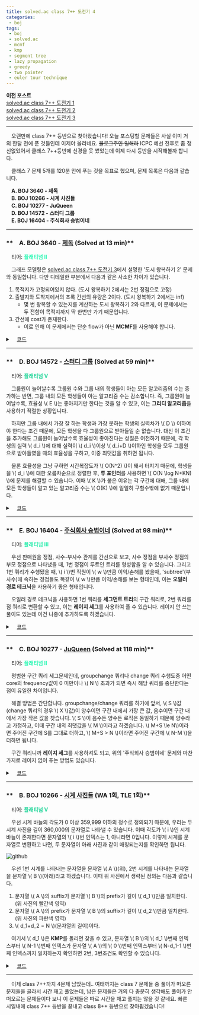 ```yaml
---
title: solved.ac class 7++ 도전기 4
categories:
 - boj
tags:
 - boj
 - solved.ac
 - mcmf
 - kmp
 - segment tree
 - lazy propagation
 - greedy
 - two pointer
 - euler tour technique
---
```


**이전 포스트**  
[solved.ac class 7++ 도전기 1](https://you4rin.github.io/boj/2021/09/11/class7pp-1/#)  
[solved.ac class 7++ 도전기 2](https://you4rin.github.io/boj/2021/09/21/class7pp-2/#)  
[solved.ac class 7++ 도전기 3](https://you4rin.github.io/boj/2021/09/29/class7pp-3/)
<hr/>

　오랜만에 class 7++ 등반으로 찾아왔습니다! 오늘 포스팅할 문제들은 사실 이미 거의 한달 전에 푼 것들인데 이제야 올리네요. ~~블로그주인 일해라~~ ICPC 예선 전후로 좀 정신없었어서 클래스 7++등반에 신경을 못 썼었는데 이제 다시 등반을 시작해볼까 합니다.

　클래스 7 문제 5개를 120분 안에 푸는 것을 목표로 했으며, 문제 목록은 다음과 같습니다.

　**A. BOJ 3640 - 제독**  
　**B. BOJ 10266 - 시계 사진들**  
　**C. BOJ 10277 - JuQueen**  
　**D. BOJ 14572 - 스터디 그룹**  
　**E. BOJ 16404 - 주식회사 승범이네**  
<hr/>

### **　A. BOJ 3640 - [제독](https://www.acmicpc.net/problem/3640) (Solved at 13 min)**
　티어: **<font color='#2af8b4'>플래티넘 II</font>**

　그래프 모델링은 [solved.ac class 7++ 도전기 3](https://you4rin.github.io/boj/2021/09/29/class7pp-3/)에서 설명한 '도시 왕복하기 2' 문제와 동일합니다. 다만 디테일한 부분에서 다음과 같은 사소한 차이가 있습니다.

1. 목적지가 고정되어있지 않다. (도시 왕복하기 2에서는 2번 정점으로 고정)
2. 출발지와 도착지에서의 초록 간선의 유량은 2이다. (도시 왕복하기 2에서는 inf)
   - 몇 번 왕복할 수 있는지를 계산하는 도시 왕복하기 2와 다르게, 이 문제에서는 두 전함이 목적지까지 딱 한번만 가기 때문입니다.
3. 간선에 cost가 존재한다.
   - 이로 인해 이 문제에서는 단순 flow가 아닌 **MCMF**를 사용해야 합니다.

<details markdown="1">
<summary>　<U>코드</U></summary>

```c++

#include<cstdio>
#include<memory.h>
#include<vector>
#include<queue>
#include<algorithm>
#define S 0
#define T 2001
#define VERTEX 1000
#define N 2010

using namespace std;

struct edge{int pos,cap,rev,cost;};
vector<edge> graph[N];
void clear(){for(int i=0;i<N;++i)graph[i].clear();}
void add_edge(int s,int e,int x,int c){
    graph[s].push_back({e,x,(int)graph[e].size(),c});
    graph[e].push_back({s,0,(int)graph[s].size()-1,-c});
}

int dist[N],pa[N],pe[N];
bool inq[N];

bool spfa(int src,int sink){
    memset(dist,0x3f,sizeof(dist));
    memset(inq,0,sizeof(inq));
    queue<int> q;
    dist[src]=0;
    inq[src]=1;
    q.push(src);
    bool ok=0;
    while(q.size()){
        int x=q.front();
        q.pop();
        if(x==sink)ok=1;
        inq[x]=0;
        for(int i=0;i<graph[x].size();++i){
            edge e=graph[x][i];
            if(e.cap>0&&dist[e.pos]>dist[x]+e.cost){
                dist[e.pos]=dist[x]+e.cost;
                pa[e.pos]=x;
                pe[e.pos]=i;
                if(!inq[e.pos]){
                    inq[e.pos]=1;
                    q.push(e.pos);
                }
            }
        }
    }
    return ok;
}

int match(int src,int sink){
    int ret=0;
    while(spfa(src,sink)){
        int cap=1e9;
        for(int pos=sink;pos!=src;pos=pa[pos]){
            cap=min(cap,graph[pa[pos]][pe[pos]].cap);
        }
        ret+=dist[sink]*cap;
        for(int pos=sink;pos!=src;pos=pa[pos]){
            int rev=graph[pa[pos]][pe[pos]].rev;
            graph[pa[pos]][pe[pos]].cap-=cap;
            graph[pos][rev].cap+=cap;
        }
    }
    return ret;
}

int main(){
    int v,e,a,b,c;
    while(scanf("%d %d",&v,&e)!=EOF){
        clear();
        add_edge(S,1,2,0);
        add_edge(VERTEX+v,T,2,0);
        for(int i=1;i<=v;++i){
            if(i==1||i==v)add_edge(i,VERTEX+i,2,0);
            else add_edge(i,VERTEX+i,1,0);
        }
        for(int i=0;i<e;++i){
            scanf("%d %d %d",&a,&b,&c);
            add_edge(VERTEX+a,b,1,c);
        }
        printf("%d\n",match(S,T));
    }
}

```

</details>

<hr/>

### **　D. BOJ 14572 - [스터디 그룹](https://www.acmicpc.net/problem/14572) (Solved at 59 min)**
　티어: **<font color='#25d69b'>플래티넘 V</font>**

　그룹원이 늘어날수록 그룹원 수와 그룹 내의 학생들이 아는 모든 알고리즘의 수는 증가하는 반면, 그룹 내의 모든 학생들이 아는 알고리즘 수는 감소합니다. 즉, 그룹원이 늘어날수록, 효율성 \\( E \\)는 좋아지기만 한다는 것을 알 수 있고, 이는 **그리디 알고리즘**을 사용하기 적절한 상황입니다.

　하지만 그룹 내에서 가장 잘 하는 학생과 가장 못하는 학생의 실력차가 \\( D \\) 이하여야 한다는 조건 때문에, 모든 학생을 다 그룹원으로 받아들일 순 없습니다. 대신 이 조건을 추가해도 그룹원이 늘어날수록 효율성이 좋아진다는 성질은 여전하기 때문에, 각 학생의 실력 \\( d_i \\)에 대해 실력이 \\( d_i \\)이상 \\( d_i+D \\)이하인 학생을 모두 그룹원으로 받아들였을 때의 효율성을 구하고, 이중 최댓값을 취하면 됩니다.

　물론 효율성을 그냥 구하면 시간복잡도가 \\( O(N^2) \\)이 돼서 터지기 때문에, 학생들을 \\( d_i \\)에 대한 오름차순으로 정렬한 후, **투 포인터**를 사용하면 \\( O(N \log N+KN) \\)에 문제를 해결할 수 있습니다. 이때 \\( K \\)가 붙은 이유는 각 구간에 대해, 그룹 내에 모든 학생들이 알고 있는 알고리즘 수는 \\( O(K) \\)에 일일히 구할수밖에 없기 때문입니다.

<details markdown="1">
<summary>　<U>코드</U></summary>

```c++

#include<cstdio>
#include<queue>
#include<algorithm>

using namespace std;
using pii=pair<int,int>;
using ll=long long;

struct Node{
    int d;
    vector<int> v;
    bool operator<(Node& other){return d<other.d;}
};

priority_queue<pii,vector<pii>,greater<>> pq;
Node arr[100010];
int cnt[40];

int main(){
    int n,k,d,m,tmp,pos=0,ans=0;
    scanf("%d %d %d",&n,&k,&d);
    for(int i=0;i<n;++i){
        scanf("%d %d",&m,&arr[i].d);
        for(int j=0;j<m;++j){
            scanf("%d",&tmp);
            arr[i].v.push_back(tmp);
        }
    }
    sort(arr,arr+n);
    for(int i=0;i<n;++i){
        while(pos<i&&arr[i].d-arr[pos].d>d){
            for(auto j:arr[pos].v)--cnt[j];
            ++pos;
        }
        for(auto j:arr[i].v)++cnt[j];
        int a=0;
        for(int j=1;j<=k;++j)if(cnt[j]&&cnt[j]<=i-pos)++a;
        ans=max(ans,a*(i-pos+1));
    }
    printf("%d",ans);
}

```

</details>

<hr/>

### **　E. BOJ 16404 - [주식회사 승범이네](https://www.acmicpc.net/problem/16404) (Solved at 98 min)**
　티어: **<font color='#28edac'>플래티넘 III</font>**

　우선 판매원을 정점, 사수-부사수 관계를 간선으로 보고, 사수 정점을 부사수 정점의 부모 정점으로 나타냈을 때, 1번 정점이 루트인 트리를 형성함을 알 수 있습니다. 그리고 1번 쿼리가 수행됐을 때, \\( i \\)번 직원이 \\( w \\)만큼 이익/손해를 봤을때, 'subtree'(부사수)에 속하는 정점들도 똑같이 \\( w \\)만큼 이익/손해를 보는 형태인데, 이는 **오일러 경로 테크닉**을 사용하기 좋은 형태입니다.

　오일러 경로 테크닉을 사용하면 1번 쿼리를 **세그먼트 트리**의 구간 쿼리로, 2번 쿼리를 점 쿼리로 변환할 수 있고, 이는 **레이지 세그**를 사용하여 풀 수 있습니다. 레이지 안 쓰는 풀이도 있는데 이건 나중에 추가하도록 하겠습니다.

<details markdown="1">
<summary>　<U>코드</U></summary>

```c++

#include<cstdio>
#include<vector>
#include<algorithm>
#define N (1<<17)
#define cur seg[pos]
#define left seg[pos*2]
#define right seg[pos*2+1]

using namespace std;
using ll=long long;

struct Node{
    int s,e;
    vector<int> v;
};

struct Seg{
    int s,e;
    ll lazy,sum;
};

int n,cnt;
Node arr[100010];
Seg seg[N<<1];

void lazy(int pos){
    if(cur.s!=cur.e&&cur.lazy){
        for(auto i:{pos*2,pos*2+1}){
            seg[i].lazy+=cur.lazy;
            seg[i].sum+=cur.lazy*(left.e-left.s+1);
        }
        cur.lazy=0;
    }
}

void update(int pos,int s,int e,ll val){
    lazy(pos);
    if(cur.s>e||s>cur.e)return;
    if(cur.s>=s&&e>=cur.e){
        cur.lazy+=val;
        cur.sum+=val*(cur.e-cur.s+1);
        lazy(pos);
        return;
    }
    update(pos*2,s,e,val);
    update(pos*2+1,s,e,val);
    cur.sum=left.sum+right.sum;
}

ll query(int pos,int idx){
    lazy(pos);
    if(cur.s>idx||idx>cur.e)return 0;
    if(cur.s==cur.e)return cur.sum;
    return query(pos*2,idx)+query(pos*2+1,idx);
}

int dfs(int idx){
    arr[idx].s=arr[idx].e=++cnt;
    for(auto i:arr[idx].v)arr[idx].e=dfs(i);
    return arr[idx].e;
}

int main(){
    int n,m,s,a,b,c;
    scanf("%d %d",&n,&m);
    scanf("%*d");
    for(int i=2;i<=n;++i){
        scanf("%d",&s);
        arr[s].v.push_back(i);
    }
    dfs(1);
    for(int pos=N;pos<2*N;++pos)cur.s=cur.e=pos-N+1;
    for(int pos=N-1;pos;--pos)cur.s=left.s,cur.e=right.e;
    for(int i=0;i<m;++i){
        scanf("%d",&a);
        if(a==1){
            scanf("%d %d",&b,&c);
            update(1,arr[b].s,arr[b].e,c);
        }
        else{
            scanf("%d",&b);
            printf("%lld\n",query(1,arr[b].s));
        }
    }
}

```

</details>

<hr/>

### **　C. BOJ 10277 - [JuQueen](https://www.acmicpc.net/problem/10277) (Solved at 118 min)**
　티어: **<font color='#2af8b4'>플래티넘 II</font>**

　평범한 구간 쿼리 세그문제인데, groupchange 쿼리나 change 쿼리 수행도중 어떤 core의 frequency값이 0 미만이나 \\( N \\) 초과가 되면 즉시 해당 쿼리를 중단한다는 점이 유일한 차이입니다.

　해결 방법은 간단합니다. groupchange/change 쿼리를 하기에 앞서, \\( S \\)값(change 쿼리의 경우 \\( X \\)값)이 양수이면 구간 내에서 가장 큰 값, 음수이면 구간 내에서 가장 작은 값을 찾습니다. \\( S \\)이 음수든 양수든 로직은 동일하기 때문에 양수라고 가정하고, 이때 구간 내의 최댓값을 \\( M \\)이라고 하겠습니다. \\( M+S \le N\\)이라면 주어진 구간에 S를 그대로 더하고, \\( M+S > N \\)이라면 주어진 구간에 \\( N-M \\)을 더하면 됩니다.

　구간 쿼리니까 **레이지 세그**를 사용하셔도 되고, 위의 '주식회사 승범이네' 문제와 마찬가지로 레이지 없이 푸는 방법도 있습니다.

<details markdown="1">
<summary>　<U>코드</U></summary>

```c++

#include<iostream>
#include<string>
#include<algorithm>
#define N (1<<23)
#define inf 1e9
#define cur seg[pos]
#define left seg[pos*2]
#define right seg[pos*2+1]
#define fastio() ios::sync_with_stdio(0);cin.tie(0);cout.tie(0)

using namespace std;

struct Node{
    int s,e,m,M,lazy;
};

Node seg[N<<1];

void lazy(int pos){
    if(cur.s!=cur.e&&cur.lazy){
        for(auto i:{pos*2,pos*2+1}){
            seg[i].lazy+=cur.lazy;
            seg[i].m+=cur.lazy;
            seg[i].M+=cur.lazy;
        }
        cur.lazy=0;
    }
}

void update(int pos,int s,int e,int val){
    lazy(pos);
    if(cur.s>e||s>cur.e)return;
    if(cur.s>=s&&e>=cur.e){
        cur.lazy+=val;
        cur.m+=val;
        cur.M+=val;
        lazy(pos);
        return;
    }
    update(pos*2,s,e,val);
    update(pos*2+1,s,e,val);
    cur.m=min(left.m,right.m);
    cur.M=max(left.M,right.M);
}

int query(int pos,int s,int e,bool flag){
    lazy(pos);
    if(cur.s>e||s>cur.e)return flag?-inf:inf;
    if(cur.s>=s&&e>=cur.e)return flag?cur.M:cur.m;
    return flag?max(query(pos*2,s,e,flag),query(pos*2+1,s,e,flag)):
        min(query(pos*2,s,e,flag),query(pos*2+1,s,e,flag));
}

int main(){
    fastio();
    int c,n,o,st,ed,val;
    string s;
    cin>>c>>n>>o;
    for(int pos=N;pos<N*2;++pos)cur.s=cur.e=pos-N;
    for(int pos=N-1;pos;--pos)cur.s=left.s,cur.e=right.e;
    for(int i=0;i<o;++i){
        cin>>s;
        if(s[0]=='s'){
            cin>>val;
            cout<<query(1,val,val,1)<<"\n";
        }
        else if(s[0]=='g'){
            cin>>st>>ed>>val;
            if(!val){
                cout<<"0\n";
                continue;
            }
            if(val>0)val=min(val,n-query(1,st,ed,1));
            else val=max(val,-query(1,st,ed,0));
            cout<<val<<"\n";
            update(1,st,ed,val);
        }
        else{
            cin>>st>>val;
            if(!val){
                cout<<"0\n";
                continue;
            }
            if(val>0)val=min(val,n-query(1,st,st,1));
            else val=max(val,-query(1,st,st,0));
            cout<<val<<"\n";
            update(1,st,st,val);
        }
    }
}

```

</details>

<hr/>

### **　B. BOJ 10266 - [시계 사진들](https://www.acmicpc.net/problem/10266) (WA 1회, TLE 1회)**
　티어: **<font color='#25d69b'>플래티넘 V</font>**

　우선 시계 바늘의 각도가 0 이상 359,999 이하의 정수로 정의되기 때문에, 우리는 두 시계 사진을 길이 360,000의 문자열로 나타낼 수 있습니다. 이때 각도가 \\( i \\)인 시계 바늘이 존재한다면 문자열의 \\( i \\)번 인덱스는 1, 아니라면 0입니다. 이렇게 시계를 문자열로 변환하고 나면, 두 문자열이 아래 사진과 같이 매칭되는지를 확인하면 됩니다.

![github](https://user-images.githubusercontent.com/51073213/138011835-4120d36a-5d91-4ee4-aef8-0d7ec964ceae.png)

　우선 1번 시계를 나타내는 문자열을 문자열 \\( A \\)(위), 2번 시계를 나타내는 문자열을 문자열 \\( B \\)(아래)라고 하겠습니다. 이때 위 사진에서 생략된 정의는 다음과 같습니다. 

1. 문자열 \\( A \\)의 suffix가 문자열 \\( B \\)의 prefix가 길이 \\( d_1 \\)만큼 일치한다. (위 사진의 빨간색 영역)
2. 문자열 \\( A \\)의 prefix가 문자열 \\( B \\)의 suffix가 길이 \\( d_2 \\)만큼 일치한다. (위 사진의 파란색 영역)
3. \\( d_1+d_2 = N \\)(문자열의 길이)이다.

　여기서 \\( d_1 \\)은 **KMP**를 돌리면 찾을 수 있고, 문자열 \\( B \\)의 \\( d_1 \\)번째 인덱스부터 \\( N-1 \\)번째 인덱스가 문자열 \\( A \\)의 \\( 0 \\)번째 인덱스부터 \\( N-d_1-1 \\)번째 인덱스까지 일치하는지 확인하면 2번, 3번조건도 확인할 수 있습니다.

<details markdown="1">
<summary>　<U>코드</U></summary>

```c++

#include<iostream>
#include<string>
#include<algorithm>
#define fastio() ios::sync_with_stdio(0);cin.tie(0);cout.tie(0)

using namespace std;

string s,t;
int n;
int p[360010],q[360010];
int a[360010],b[360010];
int arr[200010],brr[200010];

void init(){
    n=360000;
    for(int i=1,j=0;i<n;++i){
        while(j>0&&s[i]!=s[j])j=p[j-1];
        if(s[i]==s[j])p[i]=++j;
    }
    for(int i=1,j=0;i<n;++i){
        while(j>0&&t[i]!=t[j])j=q[j-1];
        if(t[i]==t[j])q[i]=++j;
    }
}

bool solve(){
    for(int i=0,j=0;i<n;++i){
        while(j>0&&t[i]!=s[j])j=p[j-1];
        if(t[i]==s[j])++j;
        a[i]=j;
    }
    for(int i=a[n-1],j=0;i<n;++i,++j)if(s[i]!=t[j])return false;
    return true;
}

int main(){
    fastio();
    int pos=0;
    cin>>n;
    for(int i=0;i<n;++i)cin>>arr[i];
    for(int i=0;i<n;++i)cin>>brr[i];
    sort(arr,arr+n);sort(brr,brr+n);
    s="";t="";
    for(int i=0;i<360000;++i){
        if(pos<n&&arr[pos]==i)s+="1",++pos;
        else s+="0";
    }
    pos=0;
    for(int i=0;i<360000;++i){
        if(pos<n&&brr[pos]==i)t+="1",++pos;
        else t+="0";
    }
    init();
    if(solve())cout<<"possible";
    else cout<<"impossible";
}

```

</details>

<hr/>

　이제 class 7++까지 4문제 남았는데.. 여태까지는 class 7 문제들 중 풀이가 떠오른 문제들을 골라서 시간 재고 풀었는데, 남은 문제들은 거의 다 충분히 생각해도 풀이가 안 떠오르는 문제들이다 보니 이 문제들은 따로 시간을 재고 풀지는 않을 것 같네요. 빠른 시일내에 class 7++ 등반을 끝내고 class 8++ 등반으로 찾아뵙겠습니다!